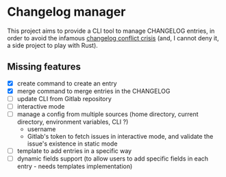 # Changelog manager

This project aims to provide a CLI tool to manage CHANGELOG entries, in order to avoid the infamous [changelog conflict crisis](https://about.gitlab.com/blog/2018/07/03/solving-gitlabs-changelog-conflict-crisis/) (and, I cannot deny it, a side project to play with Rust).

## Missing features

- [X] create command to create an entry
- [X] merge command to merge entries in the CHANGELOG
- [ ] update CLI from Gitlab repository
- [ ] interactive mode
- [ ] manage a config from multiple sources (home directory, current directory, environment variables, CLI ?)
  - username
  - Gitlab's token to fetch issues in interactive mode, and validate the issue's existence in static mode
- [ ] template to add entries in a specific way
- [ ] dynamic fields support (to allow users to add specific fields in each entry - needs templates implementation)
